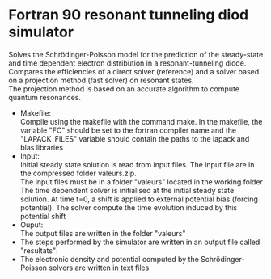 # Fortran 90 resonant tunneling diod simulator  
  
Solves the Schrödinger-Poisson model for the prediction of the steady-state and time dependent electron distribution in a resonant-tunneling diode.  
Compares the efficiencies of a direct solver (reference) and a solver based on a projection method (fast solver) on resonant states.  
The projection method is based on an accurate algorithm to compute quantum resonances.  
- Makefile:  
Compile using the makefile with the command make.
In the makefile, the variable "FC" should be set to the fortran compiler name and the "LAPACK_FILES" variable should contain the paths to the lapack and blas libraries   
- Input:  
Initial steady state solution is read from input files. The input file are in the compressed folder valeurs.zip.  
The input files must be in a folder "valeurs" located in the working folder     
The time dependent solver is initialised at the initial steady state solution. At time t=0, a shift is applied to external potential bias (forcing potential). The solver compute the time evolution induced by this potential shift
- Ouput:  
The output files are written in the folder "valeurs" 
 - The steps performed by the simulator are written in an output file called "resultats":
 - The electronic density and potential computed by the Schrödinger-Poisson solvers are written in text files
